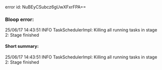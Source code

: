 error id: NuBEyCSubcz6gUwXFxrFPA==
### Bloop error:

25/06/17 14:43:51 INFO TaskSchedulerImpl: Killing all running tasks in stage 2: Stage finished
#### Short summary: 

25/06/17 14:43:51 INFO TaskSchedulerImpl: Killing all running tasks in stage 2: Stage finished